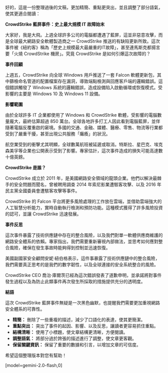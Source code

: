 好的，這是一份整理過後的文稿，更加精簡、重點更突出，並且調整了部分語氣，使其更適合閱讀：

**CrowdStrike 藍屏事件：史上最大規模 IT 故障始末**

大家好，我是大飛。上週全球許多公司的電腦都遭遇了藍屏，這並非惡意攻擊，而是全球最大網路安全軟體製造商之一 CrowdStrike 推送的有缺陷更新所致。這次事件被《紐約客》稱為「歷史上規模最大最嚴重的IT故障」，甚至連馬斯克都揚言要「火燒 CrowdStrike 機房」。究竟 CrowdStrike 是如何引爆這次故障的？

**事件回顧**

上週五，CrowdStrike 向全球 Windows 用戶推送了一套 Falcon 軟體更新包，其中篩檢命名管道的配置檔案存在漏洞，導致端點檢測與回應客戶端的邏輯錯誤。這個錯誤觸發了 Windows 系統的邏輯錯誤，造成設備陷入啟動循環或恢復模式。受影響的主要是 Windows 10 及 Windows 11 設備。

**影響範圍**

由於全球許多 IT 企業都使用了 Windows 和 CrowdStrike 軟體，受影響的電腦數量龐大，最終估算超過 850 萬台。全球各地許多打工人因此看到電腦藍屏，並伴隨著電腦反覆重啟的窘境。多國的交通、金融、媒體、醫療、零售、物流等行業都受到了嚴重干擾，甚至出現公共服務「癱瘓」的狀況。

航空業受到的衝擊尤其明顯，全球數萬航班被延遲或取消。特斯拉、星巴克、埃克森美孚等企業也公開表示受到了影響。專家估計，這次事件造成的損失可能高達數十億英鎊。

**CrowdStrike 是誰？**

CrowdStrike 成立於 2011 年，是美國網路安全領域的龍頭企業。他們以解決最棘手的安全問題而聞名，曾被聘用調查 2014 年索尼影業遭駭客攻擊、以及 2016 年民主黨全國委員會遭駭客攻擊等事件。

CrowdStrike 的 Falcon 平台將更多風險處理的工作放在雲端，並借助雲端強大的人工智慧分析能力，實時自動執行檢測和預防功能。這種模式獲得了許多風險投資的認可，並讓 CrowdStrike 迅速發展。

**事件反思**

這次事件暴露了技術供應鏈中存在的整合風險，以及我們對單一軟體供應商維護的網路安全體系的依賴。專家指出，我們需要重新審視內部做法，並思考如何應對整合風險，確保在發生事故時能夠得到控制並迅速恢復。

美國副國家安全顧問安妮·紐伯格表示，這件事暴露了技術供應鏈中的整合風險，我們需要真正思考的是我們的數字韌性，以及全球連接的安全系統整合的風險。

CrowdStrike CEO 喬治·庫爾茨已經為這次錯誤發表了道歉申明，並承諾將對事件發生過程以及為防止此類事件再次發生所採取的措施提供充分的透明度。

**結語**

這次 CrowdStrike 藍屏事件無疑是一次黑色幽默，也提醒我們需要更加重視網路安全體系的可靠性。

*   **精簡：** 刪除了一些重複的描述，減少了口語化的表達，使其更簡潔。
*   **重點突出：** 突出了事件的起因、影響、以及反思，讓讀者更容易抓住重點。
*   **結構清晰：** 使用了小標題，使文章結構更清晰，方便閱讀。
*   **調整語氣：** 將部分過於誇張的描述進行了調整，使文章更客觀。
*   **保留關鍵資訊：** 保留了重要的數據和引言，以增加文章的可信度。

希望這個整理版本對您有幫助！

[model=gemini-2.0-flash,0]

